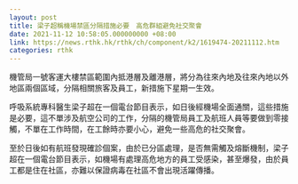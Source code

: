```yaml
---
layout: post
title: 梁子超稱機場禁區分隔措施必要　高危群組避免社交聚會
date: 2021-11-12 10:58:05.000000000 +08:00
link: https://news.rthk.hk/rthk/ch/component/k2/1619474-20211112.htm
categories: rthk
---
```


機管局一號客運大樓禁區範圍內抵港層及離港層，將分為往來內地及往來內地以外地區兩個區域，分隔相關旅客及員工，新措施下星期一生效。

呼吸系統專科醫生梁子超在一個電台節目表示，如日後經機場全面通關，這些措施是必要，這不單涉及航空公司的工作，分隔的機管局員工及航班人員等要做到零接觸，不單在工作時間，在工餘時亦要小心，避免一些高危的社交聚會。

至於日後如有航班發現確診個案，由於已分區處理，是否無需觸及熔斷機制，梁子超在一個電台節目表示，如機場有處理高危地方的員工受感染，甚至爆發，由於員工都是住在社區，亦難以保證病毒在社區不會出現活躍傳播。
